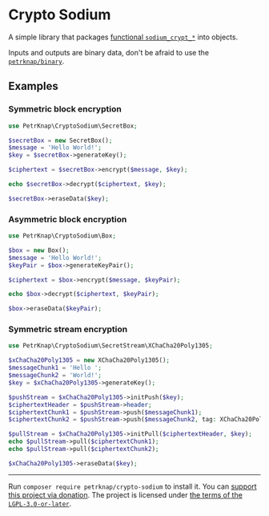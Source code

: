 # Crypto Sodium

A simple library that packages [functional `sodium_crypt_*`](https://www.php.net/manual/en/book.sodium.php) into objects.

Inputs and outputs are binary data, don't be afraid to use the [`petrknap/binary`](https://github.com/petrknap/php-binary).


## Examples

### Symmetric block encryption

```php
use PetrKnap\CryptoSodium\SecretBox;

$secretBox = new SecretBox();
$message = 'Hello World!';
$key = $secretBox->generateKey();

$ciphertext = $secretBox->encrypt($message, $key);

echo $secretBox->decrypt($ciphertext, $key);

$secretBox->eraseData($key);
```

### Asymmetric block encryption

```php
use PetrKnap\CryptoSodium\Box;

$box = new Box();
$message = 'Hello World!';
$keyPair = $box->generateKeyPair();

$ciphertext = $box->encrypt($message, $keyPair);

echo $box->decrypt($ciphertext, $keyPair);

$box->eraseData($keyPair);
```

### Symmetric stream encryption

```php
use PetrKnap\CryptoSodium\SecretStream\XChaCha20Poly1305;

$xChaCha20Poly1305 = new XChaCha20Poly1305();
$messageChunk1 = 'Hello ';
$messageChunk2 = 'World!';
$key = $xChaCha20Poly1305->generateKey();

$pushStream = $xChaCha20Poly1305->initPush($key);
$ciphertextHeader = $pushStream->header;
$ciphertextChunk1 = $pushStream->push($messageChunk1);
$ciphertextChunk2 = $pushStream->push($messageChunk2, tag: XChaCha20Poly1305::TAG_FINAL);

$pullStream = $xChaCha20Poly1305->initPull($ciphertextHeader, $key);
echo $pullStream->pull($ciphertextChunk1);
echo $pullStream->pull($ciphertextChunk2);

$xChaCha20Poly1305->eraseData($key);
```


---

Run `composer require petrknap/crypto-sodium` to install it.
You can [support this project via donation](https://petrknap.github.io/donate.html).
The project is licensed under [the terms of the `LGPL-3.0-or-later`](./COPYING.LESSER).
